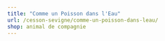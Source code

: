 ```yaml
---
title: "Comme un Poisson dans l'Eau"
url: /cesson-sevigne/comme-un-poisson-dans-leau/
shop: animal de compagnie
---
```

